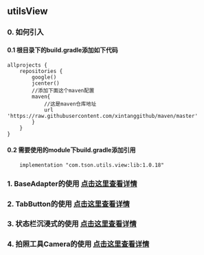 
## utilsView

### 0. 如何引入

#### 0.1 根目录下的build.gradle添加如下代码

```
allprojects {
    repositories {
        google()
        jcenter()
        //添加下面这个maven配置
        maven{
            //这是maven仓库地址
            url 'https://raw.githubusercontent.com/xintanggithub/maven/master'
        }
    }
}
```

#### 0.2 需要使用的module下build.gradle添加引用

```
    implementation "com.tson.utils.view:lib:1.0.18"
```

### 1. BaseAdapter的使用 [点击这里查看详情](https://github.com/xintanggithub/utils/blob/master/utilsview/BASEADAPTER.md)

### 2. TabButton的使用 [点击这里查看详情](https://github.com/xintanggithub/utils/blob/master/utilsview/TABBUTTON.md)

### 3. 状态栏沉浸式的使用 [点击这里查看详情](https://github.com/xintanggithub/utils/blob/master/utilsview/md/statusBar.MD)

### 4. 拍照工具Camera的使用 [点击这里查看详情](https://github.com/xintanggithub/utils/blob/master/utilsview/md/CameraUtils.MD)